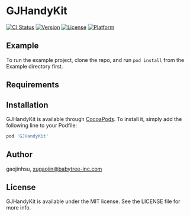 # GJHandyKit

[![CI Status](https://img.shields.io/travis/gaojinhsu/GJHandyKit.svg?style=flat)](https://travis-ci.org/gaojinhsu/GJHandyKit)
[![Version](https://img.shields.io/cocoapods/v/GJHandyKit.svg?style=flat)](https://cocoapods.org/pods/GJHandyKit)
[![License](https://img.shields.io/cocoapods/l/GJHandyKit.svg?style=flat)](https://cocoapods.org/pods/GJHandyKit)
[![Platform](https://img.shields.io/cocoapods/p/GJHandyKit.svg?style=flat)](https://cocoapods.org/pods/GJHandyKit)

## Example

To run the example project, clone the repo, and run `pod install` from the Example directory first.

## Requirements

## Installation

GJHandyKit is available through [CocoaPods](https://cocoapods.org). To install
it, simply add the following line to your Podfile:

```ruby
pod 'GJHandyKit'
```

## Author

gaojinhsu, xugaojin@babytree-inc.com

## License

GJHandyKit is available under the MIT license. See the LICENSE file for more info.

